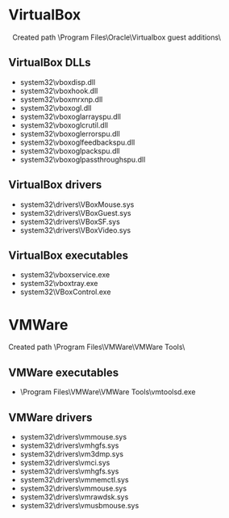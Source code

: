 # VirtualBox

  Created path \Program Files\\Oracle\\Virtualbox guest additions\\

## VirtualBox DLLs
- system32\\vboxdisp.dll
- system32\\vboxhook.dll
- system32\\vboxmrxnp.dll
- system32\\vboxogl.dll
- system32\\vboxoglarrayspu.dll
- system32\\vboxoglcrutil.dll
- system32\\vboxoglerrorspu.dll
- system32\\vboxoglfeedbackspu.dll
- system32\\vboxoglpackspu.dll
- system32\\vboxoglpassthroughspu.dll

## VirtualBox drivers

- system32\\drivers\\VBoxMouse.sys
- system32\\drivers\\VBoxGuest.sys
- system32\\drivers\\VBoxSF.sys
- system32\\drivers\\VBoxVideo.sys

## VirtualBox executables
- system32\\vboxservice.exe
- system32\\vboxtray.exe
- system32\\VBoxControl.exe

# VMWare

Created path \\Program Files\\VMWare\\VMWare Tools\\ 

## VMWare executables

- \\Program Files\\VMWare\\VMWare Tools\\vmtoolsd.exe

## VMWare drivers

- system32\\drivers\\vmmouse.sys
- system32\\drivers\\vmhgfs.sys
- system32\\drivers\\vm3dmp.sys
- system32\\drivers\\vmci.sys
- system32\\drivers\\vmhgfs.sys
- system32\\drivers\\vmmemctl.sys
- system32\\drivers\\vmmouse.sys
- system32\\drivers\\vmrawdsk.sys
- system32\\drivers\\vmusbmouse.sys


